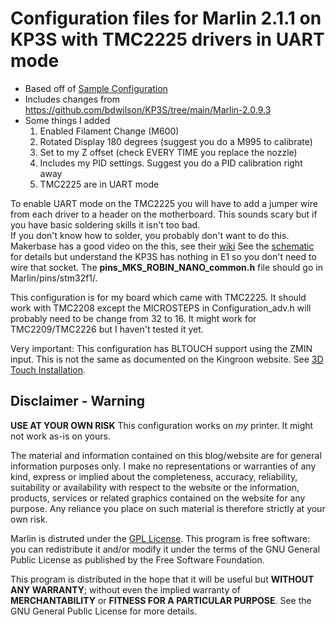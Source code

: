 # Configuration files for Marlin 2.1.1 on KP3S with TMC2225 drivers in UART mode
- Based off of [Sample Configuration](https://github.com/MarlinFirmware/Configurations/blob/f52c85b0e3b241f8fabb4a902a4aa53775fdeb93/config/examples/Kingroon/KP3S/Configuration.h)
- Includes changes from https://github.com/bdwilson/KP3S/tree/main/Marlin-2.0.9.3
- Some things I added
  1. Enabled Filament Change (M600)
  2. Rotated Display 180 degrees  (suggest you do a M995 to calibrate)
  3. Set to my Z offset (check EVERY TIME you replace the nozzle)
  4. Includes my PID settings.  Suggest you do a PID calibration right away
  5. TMC2225 are in UART mode

To enable UART mode on the TMC2225 you will have to add a jumper wire from each driver to a header on the motherboard. This sounds scary but if you have basic soldering skills it isn't too bad.  
If you don't know how to solder, you probably don't want to do this.  
Makerbase has a good video on the this, see their [wiki](https://github.com/makerbase-mks/MKS-Robin-Nano-V1.X/wiki/TMC_UART_MODE)
See the [schematic](https://github.com/le3tspeak/Marlin-2.0.X-MKS-Robin-Nano/blob/2ffa19960715aa0fd97bf5f8973691eb2fc0012c/docs/TMC2208SWSERIAL.png) for details but understand the KP3S has nothing in E1 so you don't need to wire that socket.
The **pins_MKS_ROBIN_NANO_common.h** file should go in Marlin/pins/stm32f1/. 

This configuration is for my board which came with TMC2225.  It should work with TMC2208 except the MICROSTEPS in Configuration_adv.h will probably need to be change from 32 to 16.  It might work for TMC2209/TMC2226 but I haven't tested it yet.

Very important:  This configuration has BLTOUCH support using the ZMIN input.  This is not the same as documented on the Kingroon website.  See [3D Touch Installation](https://bubba.org/kp3s/3dTouch/).

## Disclaimer - Warning
**USE AT YOUR OWN RISK** This configuration works on *my* printer. It might not work as-is on yours.

The material and information contained on this blog/website are for general information purposes only. I make no representations or warranties of any kind, express or implied about the completeness, accuracy, reliability, suitability or availability with respect to the website or the information, products, services or related graphics contained on the website for any purpose. Any reliance you place on such material is therefore strictly at your own risk.

Marlin is distruted under the [GPL License](https://github.com/MarlinFirmware/Marlin/blob/e86c78379a4df1351d10d5b1e19312a894cb331b/LICENSE).  This program is free software: you can redistribute it and/or modify it under the terms of the GNU General Public License as published by the Free Software Foundation.

This program is distributed in the hope that it will be useful but **WITHOUT ANY WARRANTY**; without even the implied warranty of **MERCHANTABILITY** or **FITNESS FOR A PARTICULAR PURPOSE**.  See the GNU General Public License for more details.
